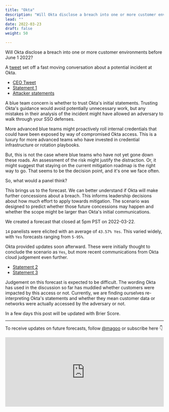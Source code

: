 ```yaml
---
title: "Okta"
description: "Will Okta disclose a breach into one or more customer environments before June 1 2022?"
lead: ""
date: 2022-03-23
draft: false
weight: 50

---
```


Will Okta disclose a breach into one or more customer environments before June 1 2022?

A [tweet](https://twitter.com/_MG_/status/1506109152665382920) set off a fast moving conversation about a potential incident at Okta.

- [CEO Tweet](https://twitter.com/toddmckinnon/status/1506184721922859010?s=20&t=bHMwwkoKsv2HzItATOZajA)
- [Statement 1](https://www.okta.com/blog/2022/03/okta-official-statement-on-lapsus-claims/)
- [Attacker statements](https://twitter.com/_MG_/status/1506341803225616384)

A blue team concern is whether to trust Okta's initial statements. Trusting Okta's guidance would avoid potentially unnecessary work, but any mistakes in their analysis of the incident might have allowed an adversary to walk through your SSO defenses.

More advanced blue teams might proactively roll internal credentials that could have been exposed by way of compromised Okta access. This is a luxury for more advanced teams who have invested in credential infrastructure or rotation playbooks.

But, this is not the case where blue teams who have not yet gone down these roads. An assessment of the risk might justify the distraction. Or, it might suggest that staying on the current mitigation roadmap is the right way to go. That seems to be the decision point, and it's one we face often.

So, what would a panel think?

This brings us to the forecast. We can better understand if Okta will make further concessions about a breach. This informs leadership decisions about how much effort to apply towards mitigation. The scenario was designed to predict whether those future concessions may happen and whether the scope might be larger than Okta's initial communications.

We created a forecast that closed at 5pm PST on 2022-03-22.

`14` panelists were elicited with an average of `43.57% Yes`. This varied widely, with `Yes` forecasts ranging from `5-95%`.

Okta provided updates soon afterward. These were initially thought to conclude the scenario as `Yes`, but more recent communications from Okta cloud judgement even further.

- [Statement 2](https://www.okta.com/blog/2022/03/updated-okta-statement-on-lapsus/)
- [Statement 3](https://www.okta.com/blog/2022/03/oktas-investigation-of-the-january-2022-compromise/)

Judgement on this forecast is expected to be difficult. The wording Okta has used in the discussion so far has muddied whether customers were impacted by this access or not. Currently, we are finding ourselves re-interpreting Okta's statements and whether they mean customer data or networks were actually accessed by the adversary or not.

In a few days this post will be updated with Brier Score.

***

To receive updates on future forecasts, follow [@magoo](https://www.twitter.com/magoo) or subscribe here 👇

<iframe
scrolling="no"
style="width:100%!important;height:220px;border:0px #ccc solid !important"
src="https://buttondown.email/risk?as_embed=true"
></iframe><br /><br />
